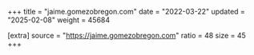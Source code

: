 +++
title = "jaime.gomezobregon.com"
date = "2022-03-22"
updated = "2025-02-08"
weight = 45684

[extra]
source = "https://jaime.gomezobregon.com"
ratio = 48
size = 45
+++
